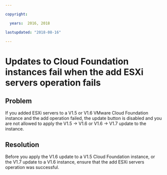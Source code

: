 ```yaml
---

copyright:

  years:  2016, 2018

lastupdated: "2018-08-16"

---
```


# Updates to Cloud Foundation instances fail when the add ESXi servers operation fails

## Problem

If you added ESXi servers to a V1.5 or V1.6 VMware Cloud Foundation instance and the add operation failed, the update button is disabled and you are not allowed to apply the V1.5 -> V1.6 or V1.6 -> V1.7 update to the instance.

## Resolution

Before you apply the V1.6 update to a V1.5 Cloud Foundation instance, or the V1.7 update to a V1.6 instance, ensure that the add ESXi servers operation was successful.
